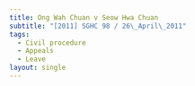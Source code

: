 ```yaml
---
title: Ong Wah Chuan v Seow Hwa Chuan
subtitle: "[2011] SGHC 98 / 26\_April\_2011"
tags:
  - Civil procedure
  - Appeals
  - Leave
layout: single
---
```


